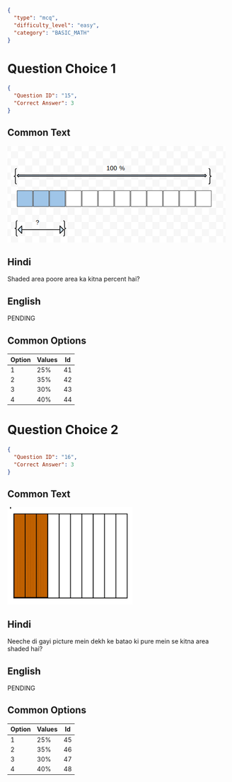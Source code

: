 ```json
{
  "type": "mcq",
  "difficulty_level": "easy",
  "category": "BASIC_MATH"
}
```

# Question Choice 1
```json
{
  "Question ID": "15",
  "Correct Answer": 3
}
```
## Common Text
![](images/question_8/choice1.png)

## Hindi
Shaded area poore area ka kitna percent hai?

## English
PENDING

## Common Options
| Option | Values                 |Id     |
|:-------|:-----------------------|:-----:|
| 1      | 25%                    |41     |
| 2      | 35%                    |42     |
| 3      | 30%                    |43     |
| 4      | 40%                    |44     |


# Question Choice 2
```json
{
  "Question ID": "16",
  "Correct Answer": 3
}
```

## Common Text
![](images/question_8/choice2.png)

## Hindi
Neeche di gayi picture mein dekh ke batao ki pure mein se kitna area shaded hai?

## English
PENDING

## Common Options
| Option | Values                 |Id     |
|:-------|:-----------------------|:-----:|
| 1      | 25%                    |45     |
| 2      | 35%                    |46     |
| 3      | 30%                    |47     |
| 4      | 40%                    |48     |
